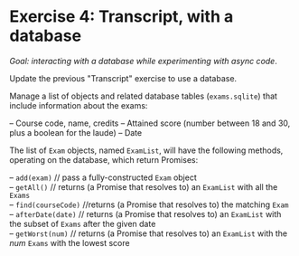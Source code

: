 # Exercise 4: Transcript, with a database
_Goal: interacting with a database while experimenting with async code_.

Update the previous "Transcript" exercise to use a database.

Manage a list of objects and related database tables (`exams.sqlite`) that include information about the exams:

– Course code, name, credits
– Attained score (number between 18 and 30, plus a boolean for the laude)
– Date

The list of `Exam` objects, named `ExamList`, will have the following methods, operating on the database, which return Promises:

– `add(exam)` // pass a fully-constructed `Exam` object <br>
– `getAll()` // returns (a Promise that resolves to) an `ExamList` with all the `Exams` <br>
– `find(courseCode)` //returns (a Promise that resolves to) the matching `Exam` <br>
– `afterDate(date)` // returns (a Promise that resolves to) an `ExamList` with the subset of `Exams` after the given date <br>
– `getWorst(num)` // returns (a Promise that resolves to) an `ExamList` with the _num_ `Exams` with the lowest score